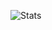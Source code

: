 ![Stats](https://github-readme-stats.vercel.app/api?username=midnightdoggo19&show_icons=true&theme=dark)
